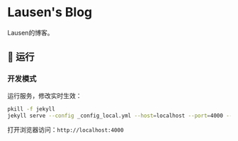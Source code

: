 # Lausen's Blog

Lausen的博客。

## 🚀 运行

### 开发模式

运行服务，修改实时生效：

```bash
pkill -f jekyll
jekyll serve --config _config_local.yml --host=localhost --port=4000 --livereload
```

打开浏览器访问：`http://localhost:4000`

